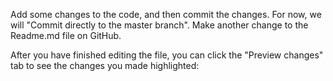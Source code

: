 Add some changes to the code, and then commit the changes. For now, we will "Commit directly to the master branch".
Make another change to the Readme.md file on GitHub.

After you have finished editing the file, you can click the "Preview changes" tab to see the changes you made highlighted:
